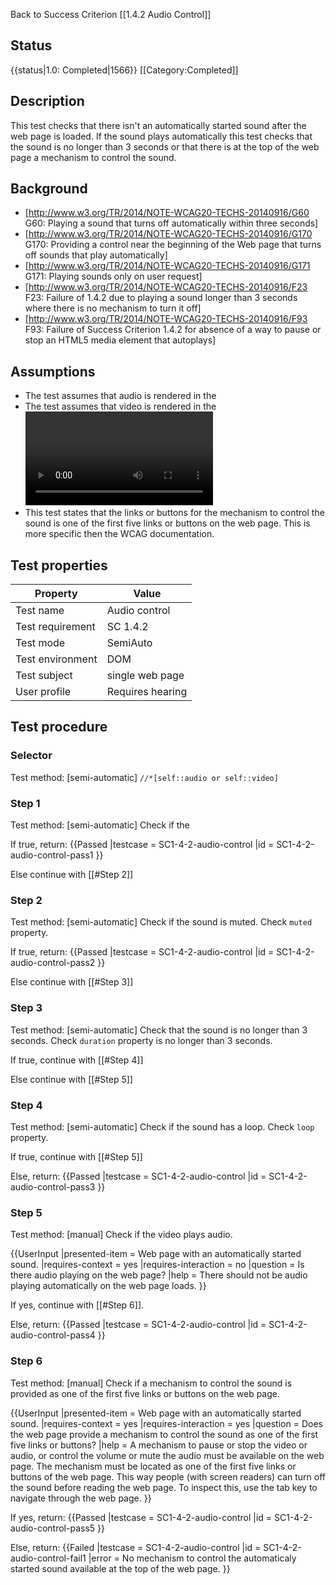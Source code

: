 Back to Success Criterion [[1.4.2 Audio Control]]

## Status
{{status|1.0: Completed|1566}}
[[Category:Completed‏‎]]

## Description
This test checks that there isn't an automatically started sound after the web page is loaded. If the sound plays automatically this test checks that the sound is no longer than 3 seconds or that there is at the top of the web page a mechanism to control the sound.

## Background
- [http://www.w3.org/TR/2014/NOTE-WCAG20-TECHS-20140916/G60 G60: Playing a sound that turns off automatically within three seconds]
- [http://www.w3.org/TR/2014/NOTE-WCAG20-TECHS-20140916/G170 G170: Providing a control near the beginning of the Web page that turns off sounds that play automatically]
- [http://www.w3.org/TR/2014/NOTE-WCAG20-TECHS-20140916/G171 G171: Playing sounds only on user request]
- [http://www.w3.org/TR/2014/NOTE-WCAG20-TECHS-20140916/F23 F23: Failure of 1.4.2 due to playing a sound longer than 3 seconds where there is no mechanism to turn it off]
- [http://www.w3.org/TR/2014/NOTE-WCAG20-TECHS-20140916/F93 F93: Failure of Success Criterion 1.4.2 for absence of a way to pause or stop an HTML5 media element that autoplays]

## Assumptions
- The test assumes that audio is rendered in the <audio> element. Therefore this test checks exclusive audio content in the <audio> element.
- The test assumes that video is rendered in the <video> element. Therefore this test checks exclusive video content in the <video> element.
- This test states that the links or buttons for the mechanism to control the sound is one of the first five links or buttons on the web page. This is more specific then the WCAG documentation.

## Test properties

| Property         | Value
|------------------|----
|Test name         |Audio control
|Test requirement  |SC 1.4.2
|Test mode         |SemiAuto
|Test environment  |DOM
|Test subject      |single web page
|User profile      |Requires hearing


## Test procedure

### Selector
Test method: [semi-automatic]
`//*[self::audio or self::video]`

### Step 1
Test method: [semi-automatic]
Check if the <audio> or <video> is paused. Check `paused` property.

If true, return:
{{Passed
|testcase = SC1-4-2-audio-control
|id = SC1-4-2-audio-control-pass1
}}

Else continue with [[#Step 2]]

### Step 2
Test method: [semi-automatic]
Check if the sound is muted. Check `muted` property.

If true, return:
{{Passed
|testcase = SC1-4-2-audio-control
|id = SC1-4-2-audio-control-pass2
}}

Else continue with [[#Step 3]]

### Step 3
Test method: [semi-automatic]
Check that the sound is no longer than 3 seconds.
Check `duration` property is no longer than 3 seconds.

If true, continue with [[#Step 4]]

Else continue with [[#Step 5]]

### Step 4
Test method: [semi-automatic]
Check if the sound has a loop. Check `loop` property.

If true, continue with [[#Step 5]]

Else, return:
{{Passed
|testcase = SC1-4-2-audio-control
|id = SC1-4-2-audio-control-pass3
}}

### Step 5
Test method: [manual]
Check if the video plays audio.

{{UserInput
|presented-item = Web page with an automatically started sound.
|requires-context = yes
|requires-interaction = no
|question = Is there audio playing on the web page?
|help = There should not be audio playing automatically on the web page loads.
}}

If yes, continue with [[#Step 6]].

Else, return:
{{Passed
|testcase = SC1-4-2-audio-control
|id = SC1-4-2-audio-control-pass4
}}

### Step 6
Test method: [manual]
Check if a mechanism to control the sound is provided as one of the first five links or buttons on the web page.

{{UserInput
|presented-item = Web page with an automatically started sound.
|requires-context = yes
|requires-interaction = yes
|question = Does the web page provide a mechanism to control the sound as one of the first five links or buttons?
|help = A mechanism to pause or stop the video or audio, or control the volume or mute the audio must be available on the web page. The mechanism must be located as one of the first five links or buttons of the web page. This way people (with screen readers) can turn off the sound before reading the web page. To inspect this, use the tab key to navigate through the web page.
}}

If yes, return:
{{Passed
|testcase = SC1-4-2-audio-control
|id = SC1-4-2-audio-control-pass5
}}

Else, return:
{{Failed
|testcase = SC1-4-2-audio-control
|id = SC1-4-2-audio-control-fail1
|error = No mechanism to control the automaticaly started sound available at the top of the web page.
}}
